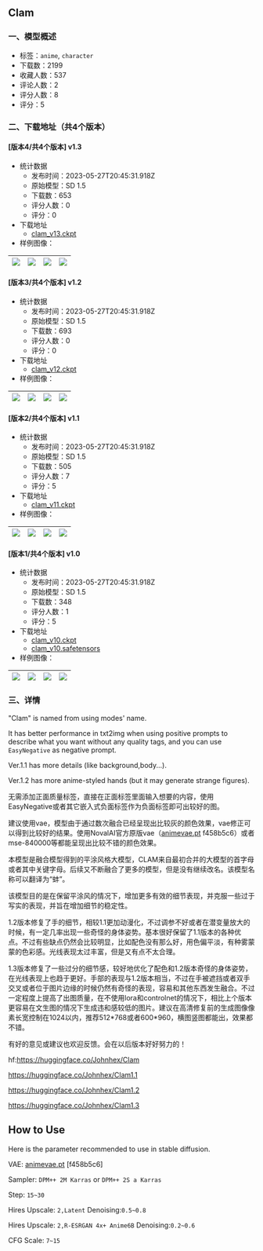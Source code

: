 ## Clam
### 一、模型概述

- 标签：`anime`, `character`
- 下载数：2199
- 收藏人数：537
- 评论人数：2
- 评分人数：8
- 评分：5

### 二、下载地址（共4个版本）

#### [版本4/共4个版本] v1.3

- 统计数据
  - 发布时间：2023-05-27T20:45:31.918Z
  - 原始模型：SD 1.5
  - 下载数：653
  - 评分人数：0
  - 评分：0
- 下载地址
  - [clam_v13.ckpt](https://civitai.com/api/download/models/83092)
- 样例图像：

| <img src="https://image.civitai.com/xG1nkqKTMzGDvpLrqFT7WA/4f3cfd53-2093-43b9-89d3-d4776ed8faa6/width=450/943025.jpeg" /> | <img src="https://image.civitai.com/xG1nkqKTMzGDvpLrqFT7WA/dc5b6d8d-819d-46d8-8091-e9bda127e0ec/width=450/942302.jpeg" /> | <img src="https://image.civitai.com/xG1nkqKTMzGDvpLrqFT7WA/8e4d8150-4b83-4630-a72b-a86f44ef665b/width=450/936435.jpeg" /> | <img src="https://image.civitai.com/xG1nkqKTMzGDvpLrqFT7WA/9434656e-a718-49ba-be0b-1659625ca3c7/width=450/943030.jpeg" /> |
| ---- | ---- | ---- | ---- |

#### [版本3/共4个版本] v1.2

- 统计数据
  - 发布时间：2023-05-27T20:45:31.918Z
  - 原始模型：SD 1.5
  - 下载数：693
  - 评分人数：0
  - 评分：0
- 下载地址
  - [clam_v12.ckpt](https://civitai.com/api/download/models/70648)
- 样例图像：

| <img src="https://image.civitai.com/xG1nkqKTMzGDvpLrqFT7WA/3099fd42-0ec4-4fa5-84f8-15614cde05ae/width=450/874658.jpeg" /> | <img src="https://image.civitai.com/xG1nkqKTMzGDvpLrqFT7WA/e2794e74-3435-4279-b8cb-6ddd67b4bfda/width=450/799170.jpeg" /> | <img src="https://image.civitai.com/xG1nkqKTMzGDvpLrqFT7WA/413e949a-47f0-42ce-a3b5-16ed5aedd4dc/width=450/798111.jpeg" /> | <img src="https://image.civitai.com/xG1nkqKTMzGDvpLrqFT7WA/b50e298b-264b-45bb-a778-3091d8446777/width=450/789385.jpeg" /> |
| ---- | ---- | ---- | ---- |

#### [版本2/共4个版本] v1.1

- 统计数据
  - 发布时间：2023-05-27T20:45:31.918Z
  - 原始模型：SD 1.5
  - 下载数：505
  - 评分人数：7
  - 评分：5
- 下载地址
  - [clam_v11.ckpt](https://civitai.com/api/download/models/50009)
- 样例图像：

| <img src="https://image.civitai.com/xG1nkqKTMzGDvpLrqFT7WA/cbe83625-7ce0-48ee-3e29-d41a82b72e00/width=450/557623.jpeg" /> | <img src="https://image.civitai.com/xG1nkqKTMzGDvpLrqFT7WA/46e60dfe-061f-46bc-45f7-34294e541c00/width=450/552107.jpeg" /> | <img src="https://image.civitai.com/xG1nkqKTMzGDvpLrqFT7WA/56859f15-e97b-490e-6d05-692de3c27a00/width=450/548430.jpeg" /> | <img src="https://image.civitai.com/xG1nkqKTMzGDvpLrqFT7WA/d8c02072-5b4f-4dd1-e24d-eeda93a9da00/width=450/538382.jpeg" /> |
| ---- | ---- | ---- | ---- |

#### [版本1/共4个版本] v1.0

- 统计数据
  - 发布时间：2023-05-27T20:45:31.918Z
  - 原始模型：SD 1.5
  - 下载数：348
  - 评分人数：1
  - 评分：5
- 下载地址
  - [clam_v10.ckpt](https://civitai.com/api/download/models/47722?type=Model&format=PickleTensor&size=full&fp=fp32)
  - [clam_v10.safetensors](https://civitai.com/api/download/models/47722)
- 样例图像：

| <img src="https://image.civitai.com/xG1nkqKTMzGDvpLrqFT7WA/ff0c54d2-4744-425b-1f2a-b2a438e03500/width=450/518248.jpeg" /> | <img src="https://image.civitai.com/xG1nkqKTMzGDvpLrqFT7WA/6440259d-0208-40ab-1e9b-7e2f60584900/width=450/518190.jpeg" /> | <img src="https://image.civitai.com/xG1nkqKTMzGDvpLrqFT7WA/f8b1792e-a1f0-491b-2c5d-84298b1d3c00/width=450/514472.jpeg" /> | <img src="https://image.civitai.com/xG1nkqKTMzGDvpLrqFT7WA/dc15094b-0327-4a00-1e4c-954ddf3ee000/width=450/518160.jpeg" /> |
| ---- | ---- | ---- | ---- |


### 三、详情
<p>"Clam" is named from using modes' name.</p><p>It has better performance in txt2img when using positive prompts to describe what you want without any quality tags, and you can use <code>EasyNegative</code> as negative prompt.</p><p>Ver.1.1 has more details (like background,body...).</p><p>Ver.1.2 has more anime-styled hands (but it may generate strange figures).</p><p>无需添加正面质量标签，直接在正面标签里面输入想要的内容，使用EasyNegative或者其它嵌入式负面标签作为负面标签即可出较好的图。</p><p>建议使用vae，模型由于通过数次融合已经呈现出比较灰的颜色效果，vae修正可以得到比较好的结果。使用NovalAI官方原版vae（<a target="_blank" rel="ugc" href="http://animevae.pt">animevae.pt</a> f458b5c6）或者mse-840000等都能呈现出比较不错的颜色效果。</p><p>本模型是融合模型得到的平涂风格大模型，CLAM来自最初合并的大模型的首字母或者其中关键字母。后续又不断融合了更多的模型，但是没有继续改名。该模型名称可以翻译为“蚌”。</p><p>该模型目的是在保留平涂风的情况下，增加更多有效的细节表现，并克服一些过于写实的表现，并旨在增加细节的稳定性。</p><p>1.2版本修复了手的细节，相较1.1更加动漫化，不过调参不好或者在潜变量放大的时候，有一定几率出现一些奇怪的身体姿势。基本很好保留了1.1版本的各种优点。不过有些缺点仍然会比较明显，比如配色没有那么好，用色偏平淡，有种雾蒙蒙的色彩感。光线表现太过丰富，但是又有点不太合理。</p><p>1.3版本修复了一些过分的细节感，较好地优化了配色和1.2版本奇怪的身体姿势，在光线表现上也趋于更好。手部的表现与1.2版本相当，不过在手被遮挡或者双手交叉或者位于图片边缘的时候仍然有奇怪的表现，容易和其他东西发生融合。不过一定程度上提高了出图质量，在不使用lora和controlnet的情况下，相比上个版本更容易在文生图的情况下生成违和感较低的图片。建议在高清修复前的生成图像像素长宽控制在1024以内，推荐512*768或者600*960，横图竖图都能出，效果都不错。</p><p>有好的意见或建议也欢迎反馈。会在以后版本好好努力的！</p><p>hf:<a target="_blank" rel="ugc" href="https://huggingface.co/Johnhex/Clam">https://huggingface.co/Johnhex/Clam</a></p><p><a target="_blank" rel="ugc" href="https://huggingface.co/Johnhex/Clam1.1">https://huggingface.co/Johnhex/Clam1.1</a></p><p><a target="_blank" rel="ugc" href="https://huggingface.co/Johnhex/Clam1.2">https://huggingface.co/Johnhex/Clam1.2</a></p><p><a rel="ugc" href="https://huggingface.co/Johnhex/Clam1.3">https://huggingface.co/Johnhex/Clam1.3</a></p><h2 id="how-to-use">How to Use</h2><p>Here is the parameter recommended to use in stable diffusion.</p><p>VAE: <a target="_blank" rel="ugc" href="http://animevae.pt">animevae.pt</a> [f458b5c6]</p><p>Sampler: <code>DPM++ 2M Karras</code> or <code>DPM++ 2S a Karras</code></p><p>Step: <code>15~30</code></p><p>Hires Upscale: <code>2,Latent</code> Denoising:<code>0.5~0.8</code></p><p>Hires Upscale: <code>2,R-ESRGAN 4x+ Anime6B</code> Denoising:<code>0.2~0.6</code></p><p>CFG Scale: <code>7~15</code></p><p></p><p></p>